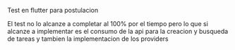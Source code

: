 Test en flutter para postulacion

El test no lo alcanze a completar al 100% por el tiempo pero lo que si alcanze a implementar es el consumo de la api para la creacion y busqueda de tareas y tambien la implementacion de los providers
